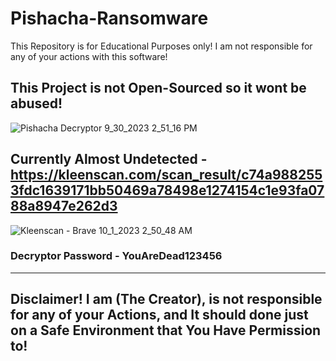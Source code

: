 # Pishacha-Ransomware
This Repository is for Educational Purposes only! I am not responsible for any of your actions with this software!

## This Project is not Open-Sourced so it wont be abused!
![Pishacha Decryptor 9_30_2023 2_51_16 PM](https://github.com/HamanHarasha/Pishacha-Ransomware/assets/135638516/cf926853-1464-4ddd-99b7-062f896ec9f0)
## Currently Almost Undetected - https://kleenscan.com/scan_result/c74a9882553fdc1639171bb50469a78498e1274154c1e93fa0788a8947e262d3

![Kleenscan - Brave 10_1_2023 2_50_48 AM](https://github.com/HamanHarasha/Pishacha-Ransomware/assets/135638516/81d5ac6c-e963-417a-a54d-958e4b00b229)

### Decryptor Password - YouAreDead123456
-----------------------------------------------------------------------------------------------------------------------------------------------------------
## Disclaimer! I am (The Creator), is not responsible for any of your Actions, and It should done just on a Safe Environment that You Have Permission to!
